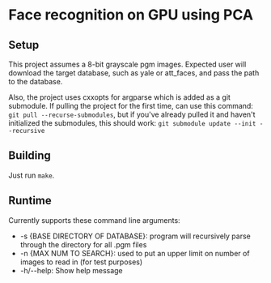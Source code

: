 Face recognition on GPU using PCA
=================================

Setup
-----

This project assumes a 8-bit grayscale pgm images. Expected user will download the target database, such as
yale or att_faces, and pass the path to the database.

Also, the project uses cxxopts for argparse which is added as a git submodule. If pulling the project for the first time,
can use this command: `git pull --recurse-submodules`, but if you've already pulled it and haven't initialized the
submodules, this should work: `git submodule update --init --recursive`

Building
--------

Just run `make`.


Runtime
-------

Currently supports these command line arguments:

* -s {BASE DIRECTORY OF DATABASE}: program will recursively parse through the directory for all .pgm files
* -n {MAX NUM TO SEARCH}: used to put an upper limit on number of images to read in (for test purposes)
* -h/--help: Show help message

